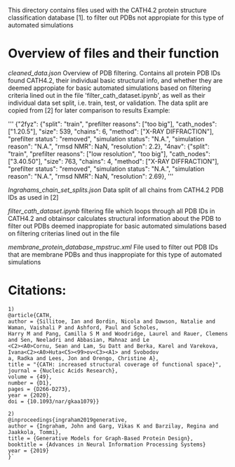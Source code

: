 This directory contains files used with the CATH4.2 protein structure classification database [1].
to filter out PDBs not appropiate for this type of automated simulations
# Overview of files and their function

*cleaned_data.json*
Overview of PDB filtering. Contains all protein PDB IDs found CATH4.2, their individual basic structural info, and whether they are deemed appropiate for basic automated simulations based on filtering criteria lined out in the file 'filter_cath_dataset.ipynb', as well as their individual data set split, i.e. train, test, or validation. The data split are copied from [2] for later comparison to results
Example: 

'''
{"2fyz": {"split": "train", "prefilter reasons": ["too big"], "cath_nodes": ["1.20.5"], "size": 539, "chains": 6, "method": ["X-RAY DIFFRACTION"], "prefilter status": "removed", "simulation status": "N.A.", "simulation reason": "N.A.", "rmsd NMR": NaN, "resolution": 2.2}, "4nav": {"split": "train", "prefilter reasons": ["low resolution", "too big"], "cath_nodes": ["3.40.50"], "size": 763, "chains": 4, "method": ["X-RAY DIFFRACTION"], "prefilter status": "removed", "simulation status": "N.A.", "simulation reason": "N.A.", "rmsd NMR": NaN, "resolution": 2.69},
'''

*Ingrahams_chain_set_splits.json*
Data split of all chains from CATH4.2 PDB IDs as used in [2] 

*filter_cath_dataset.ipynb*
filtering file which loops through all PDB IDs in CATH4.2 and obtainsor calculates structural information about the PDB to filter out PDBs deemed inappropiate for basic automated simulations based on filtering criterias lined out in the file

*membrane_protein_database_mpstruc.xml*
File used to filter out PDB IDs that are membrane PDBs and thus inappropiate for this type of automated simulations


# Citations:
```
1)
@article{CATH,
author = {Sillitoe, Ian and Bordin, Nicola and Dawson, Natalie and Waman, Vaishali P and Ashford, Paul and Scholes,
Harry M and Pang, Camilla S M and Woodridge, Laurel and Rauer, Clemens and Sen, Neeladri and Abbasian, Mahnaz and Le
<C2><A0>Cornu, Sean and Lam, Su Datt and Berka, Karel and Varekova, Ivana<C2><A0>Huta<C5><99>ov<C3><A1> and Svobodov
a, Radka and Lees, Jon and Orengo, Christine A},
title = "{CATH: increased structural coverage of functional space}",
journal = {Nucleic Acids Research},
volume = {49},
number = {D1},
pages = {D266-D273},
year = {2020},
doi = {10.1093/nar/gkaa1079}}
```

```
2)
@inproceedings{ingraham2019generative,
author = {Ingraham, John and Garg, Vikas K and Barzilay, Regina and Jaakkola, Tommi},
title = {Generative Models for Graph-Based Protein Design},
booktitle = {Advances in Neural Information Processing Systems}
year = {2019}
}`
